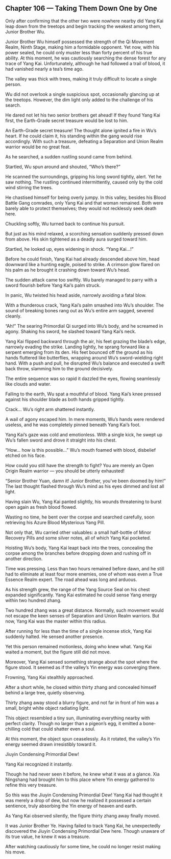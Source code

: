 ## Chapter 106 — Taking Them Down One by One

Only after confirming that the other two were nowhere nearby did Yang Kai leap down from the treetops and begin tracking the weakest among them, Junior Brother Wu.

Junior Brother Wu himself possessed the strength of the Qi Movement Realm, Ninth Stage, making him a formidable opponent. Yet now, with his power sealed, he could only muster less than forty percent of his true ability. At this moment, he was cautiously searching the dense forest for any trace of Yang Kai. Unfortunately, although he had followed a trail of blood, it had vanished nearly a tea’s time ago.

The valley was thick with trees, making it truly difficult to locate a single person.

Wu did not overlook a single suspicious spot, occasionally glancing up at the treetops. However, the dim light only added to the challenge of his search.

He dared not let his two senior brothers get ahead! If they found Yang Kai first, the Earth-Grade secret treasure would be lost to him.

An Earth-Grade secret treasure! The thought alone ignited a fire in Wu’s heart. If he could claim it, his standing within the gang would rise accordingly. With such a treasure, defeating a Separation and Union Realm warrior would be no great feat.

As he searched, a sudden rustling sound came from behind.

Startled, Wu spun around and shouted, “Who’s there?”

He scanned the surroundings, gripping his long sword tightly, alert. Yet he saw nothing. The rustling continued intermittently, caused only by the cold wind stirring the trees.

He chastised himself for being overly jumpy. In this valley, besides his Blood Battle Gang comrades, only Yang Kai and that woman remained. Both were barely able to protect themselves; they would not recklessly seek death here.

Chuckling softly, Wu turned back to continue his pursuit.

But just as his mind relaxed, a scorching sensation suddenly pressed down from above. His skin tightened as a deadly aura surged toward him.

Startled, he looked up, eyes widening in shock. “Yang Kai...!”

Before he could finish, Yang Kai had already descended above him, head downward like a hunting eagle, poised to strike. A crimson glow flared on his palm as he brought it crashing down toward Wu’s head.

The sudden attack came too swiftly. Wu barely managed to parry with a sword flourish before Yang Kai’s palm struck.

In panic, Wu twisted his head aside, narrowly avoiding a fatal blow.

With a thunderous crack, Yang Kai’s palm smashed into Wu’s shoulder. The sound of breaking bones rang out as Wu’s entire arm sagged, severed cleanly.

“Ah!” The searing Primordial Qi surged into Wu’s body, and he screamed in agony. Shaking his sword, he slashed toward Yang Kai’s neck.

Yang Kai flipped backward through the air, his feet grazing the blade’s edge, narrowly evading the strike. Landing lightly, he sprang forward like a serpent emerging from its den. His feet bounced off the ground as his hands fluttered like butterflies, wrapping around Wu’s sword-wielding right hand. With a push and pull, he disrupted Wu’s balance and executed a swift back throw, slamming him to the ground decisively.

The entire sequence was so rapid it dazzled the eyes, flowing seamlessly like clouds and water.

Falling to the earth, Wu spat a mouthful of blood. Yang Kai’s knee pressed against his shoulder blade as both hands gripped tightly.

Crack... Wu’s right arm shattered instantly.

A wail of agony escaped him. In mere moments, Wu’s hands were rendered useless, and he was completely pinned beneath Yang Kai’s foot.

Yang Kai’s gaze was cold and emotionless. With a single kick, he swept up Wu’s fallen sword and drove it straight into his chest.

“How... how is this possible...” Wu’s mouth foamed with blood, disbelief etched on his face.

How could you still have the strength to fight? You are merely an Open Origin Realm warrior — you should be utterly exhausted!

“Senior Brother Yuan, damn it! Junior Brother, you’ve been doomed by him!” The last thought flashed through Wu’s mind as his eyes dimmed and lost all light.

Having slain Wu, Yang Kai panted slightly, his wounds threatening to burst open again as fresh blood flowed.

Wasting no time, he bent over the corpse and searched carefully, soon retrieving his Azure Blood Mysterious Yang Pill.

Not only that, Wu carried other valuables: a small half-bottle of Minor Recovery Pills and some silver notes, all of which Yang Kai pocketed.

Hoisting Wu’s body, Yang Kai leapt back into the trees, concealing the corpse among the branches before dropping down and rushing off in another direction.

Time was pressing. Less than two hours remained before dawn, and he still had to eliminate at least four more enemies, one of whom was even a True Essence Realm expert. The road ahead was long and arduous.

As his strength grew, the range of the Yang Source Seal on his chest expanded significantly. Yang Kai estimated he could sense Yang energy within two hundred zhang.

Two hundred zhang was a great distance. Normally, such movement would not escape the keen senses of Separation and Union Realm warriors. But now, Yang Kai was the master within this radius.

After running for less than the time of a single incense stick, Yang Kai suddenly halted. He sensed another presence.

Yet this person remained motionless, doing who knew what. Yang Kai waited a moment, but the figure still did not move.

Moreover, Yang Kai sensed something strange about the spot where the figure stood. It seemed as if the valley’s Yin energy was converging there.

Frowning, Yang Kai stealthily approached.

After a short while, he closed within thirty zhang and concealed himself behind a large tree, quietly observing.

Thirty zhang away stood a blurry figure, and not far in front of him was a small, bright white object radiating light.

This object resembled a tiny sun, illuminating everything nearby with perfect clarity. Though no larger than a pigeon’s egg, it emitted a bone-chilling cold that could shatter even a soul.

At this moment, the object spun ceaselessly. As it rotated, the valley’s Yin energy seemed drawn irresistibly toward it.

Jiuyin Condensing Primordial Dew!

Yang Kai recognized it instantly.

Though he had never seen it before, he knew what it was at a glance. Xia Ningshang had brought him to this place where Yin energy gathered to refine this very treasure.

So this was the Jiuyin Condensing Primordial Dew! Yang Kai had thought it was merely a drop of dew, but now he realized it possessed a certain sentience, truly absorbing the Yin energy of heaven and earth.

As Yang Kai observed silently, the figure thirty zhang away finally moved.

It was Junior Brother Ye. Having failed to track Yang Kai, he unexpectedly discovered the Jiuyin Condensing Primordial Dew here. Though unaware of its true value, he knew it was a treasure.

After watching cautiously for some time, he could no longer resist making his move.